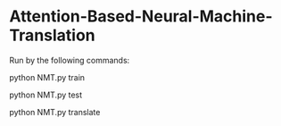# Attention-Based-Neural-Machine-Translation

Run by the following commands:

python NMT.py train

python NMT.py test

python NMT.py translate
